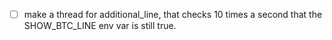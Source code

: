 - [ ] make a thread for additional_line, that checks 10 times a second that the SHOW_BTC_LINE env var is still true.
